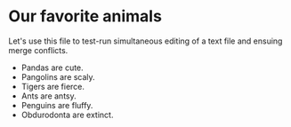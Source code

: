 # Our favorite animals

Let's use this file to test-run simultaneous editing of a text file and ensuing merge conflicts. 

- Pandas are cute.
- Pangolins are scaly.
- Tigers are fierce.
- Ants are antsy.
- Penguins are fluffy.
- Obdurodonta are extinct.
